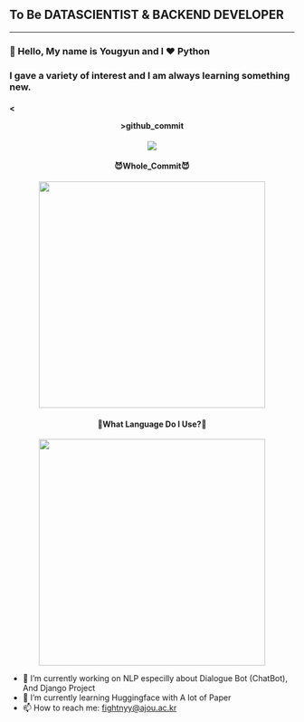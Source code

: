 ## To Be DATASCIENTIST & BACKEND DEVELOPER

<hr>




### :wave: Hello, My name is Yougyun and I :heart: **Python**

### I gave a variety of interest and I am always learning something new.


  #### < <p align = "center">>github_commit</p>

  <p align = "center">
    <img src="https://github-readme-stats.vercel.app/api?username=fightnyy&show_icons=true"/>
  <p>





 #### <p align= "center"> 😈Whole_Commit😈 </p>                                                 

   <p align = "center">
       <img src="https://wakatime.com/share/@a8631d72-fc52-4b07-ac58-dbf819ad8f1f/f13c143a-eabe-4d8b-9324-e8528c5bd78f.svg" height="400"/>
   </p>
   
   
   


 ####  <p align = "center">  🤪What Language Do I Use?🤪 </p>
 <p align = "center">
      <img src="https://wakatime.com/share/@a8631d72-fc52-4b07-ac58-dbf819ad8f1f/258031e5-2a2c-4e2e-bc7d-453001f6d98c.svg" height="400">
 </p>





- 🔭 I’m currently working on NLP especilly about Dialogue Bot (ChatBot), And Django Project
- 🌱 I’m currently learning Huggingface with A lot of Paper
- 📫 How to reach me: <email>fightnyy@ajou.ac.kr</email>
